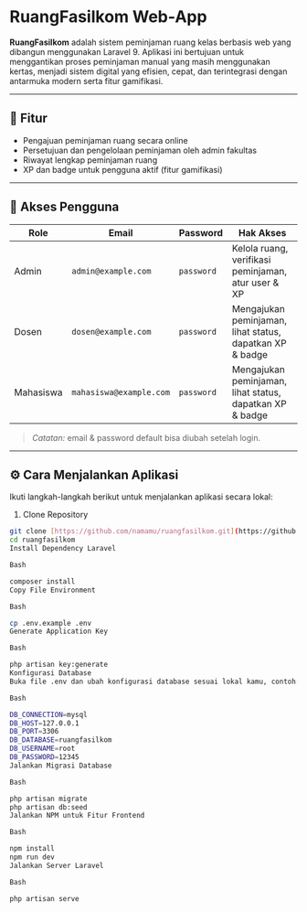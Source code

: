 # RuangFasilkom Web-App

**RuangFasilkom** adalah sistem peminjaman ruang kelas berbasis web yang dibangun menggunakan Laravel 9.
Aplikasi ini bertujuan untuk menggantikan proses peminjaman manual yang masih menggunakan kertas, menjadi sistem digital yang efisien, cepat, dan terintegrasi dengan antarmuka modern serta fitur gamifikasi.

---

## 🚀 Fitur

- Pengajuan peminjaman ruang secara online
- Persetujuan dan pengelolaan peminjaman oleh admin fakultas
- Riwayat lengkap peminjaman ruang
- XP dan badge untuk pengguna aktif (fitur gamifikasi)

---

## 🔑 Akses Pengguna

| Role        | Email           | Password      | Hak Akses                                                |
|-------------|-----------------|---------------|----------------------------------------------------------|
| Admin       | `admin@example.com` | `password`    | Kelola ruang, verifikasi peminjaman, atur user & XP      |
| Dosen       | `dosen@example.com` | `password`    | Mengajukan peminjaman, lihat status, dapatkan XP & badge |
| Mahasiswa   | `mahasiswa@example.com` | `password`    | Mengajukan peminjaman, lihat status, dapatkan XP & badge |

> *Catatan:* email & password default bisa diubah setelah login.

---

## ⚙️ Cara Menjalankan Aplikasi

Ikuti langkah-langkah berikut untuk menjalankan aplikasi secara lokal:

1. Clone Repository
```bash
git clone [https://github.com/namamu/ruangfasilkom.git](https://github.com/namamu/ruangfasilkom.git)
cd ruangfasilkom
Install Dependency Laravel

Bash

composer install
Copy File Environment

Bash

cp .env.example .env
Generate Application Key

Bash

php artisan key:generate
Konfigurasi Database
Buka file .env dan ubah konfigurasi database sesuai lokal kamu, contoh:

Bash

DB_CONNECTION=mysql
DB_HOST=127.0.0.1
DB_PORT=3306
DB_DATABASE=ruangfasilkom
DB_USERNAME=root
DB_PASSWORD=12345
Jalankan Migrasi Database

Bash

php artisan migrate
php artisan db:seed
Jalankan NPM untuk Fitur Frontend

Bash

npm install
npm run dev
Jalankan Server Laravel

Bash

php artisan serve
